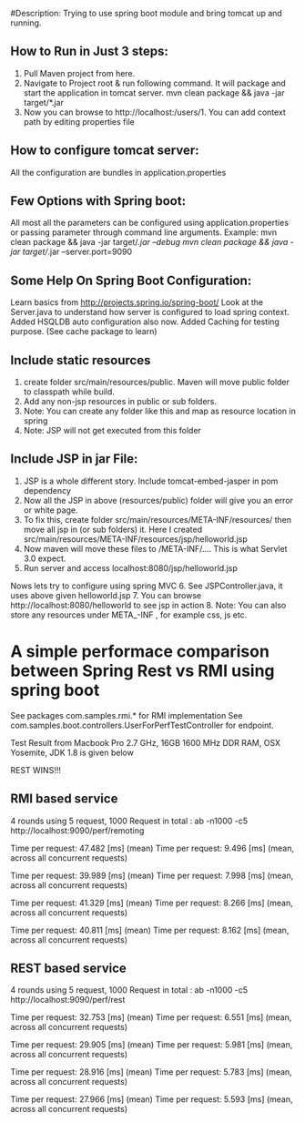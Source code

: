 #Description: Trying to use spring boot module and bring tomcat up and running. 


How to Run in Just 3 steps:
---------------------------

1.	Pull Maven project from here.
2.	Navigate to Project root & run following command. It will package and start the application in tomcat server.
    mvn clean package && java -jar target/*.jar
3.	Now you can browse to http://localhost:<port given in application.properties>/users/1. You can add context path by editing properties file

How to configure tomcat server:
---------------------------
All the configuration are bundles in application.properties


Few Options with Spring boot:
---------------------------
All most all the parameters can be configured using application.properties or passing parameter through command line arguments.
Example:
mvn clean package && java -jar target/*.jar –debug
mvn clean package && java -jar target/*.jar –server.port=9090

Some Help On Spring Boot Configuration:
---------------------------
Learn basics from http://projects.spring.io/spring-boot/
Look at the Server.java to understand how server is configured to load spring context.
Added HSQLDB auto configuration also now.
Added Caching for testing purpose. (See cache package to learn)



Include static resources
---------------------------

1. create folder src/main/resources/public. Maven will move public folder to classpath while build.
2. Add any non-jsp resources in public or sub folders.
3. Note: You can create any folder like this and map as resource location in spring
4. Note: JSP will not get executed from this folder


Include JSP in jar File:
---------------------------
1. JSP is a whole different story. Include tomcat-embed-jasper in pom dependency 
2. Now all the JSP in above (resources/public) folder will give you an error or white page.
3. To fix this, create folder src/main/resources/META-INF/resources/ then move all jsp in (or sub folders) it. Here I created src/main/resources/META-INF/resources/jsp/helloworld.jsp
4. Now maven will move these files to /META-INF/.... This is what Servlet 3.0 expect.
5. Run server and access localhost:8080/jsp/helloworld.jsp

Nows lets try to configure using spring MVC
6. See JSPController.java, it uses above given helloworld.jsp
7. You can browse http://localhost:8080/helloworld to see jsp in action
8. Note: You can also store any resources under META_-INF , for example css, js etc.


A simple performace comparison between Spring Rest vs RMI using spring boot
===========================================================================
 See packages  com.samples.rmi.* for RMI implementation
 See com.samples.boot.controllers.UserForPerfTestController for endpoint. 

 Test Result from Macbook Pro 2.7 GHz, 16GB 1600 MHz DDR RAM, OSX Yosemite, JDK 1.8 is given below

 REST WINS!!!


RMI based service
----------------------------
4 rounds using 5  request, 1000 Request in total :  ab -n1000 -c5 http://localhost:9090/perf/remoting


Time per request:       47.482 [ms] (mean)
Time per request:       9.496 [ms] (mean, across all concurrent requests)


Time per request:       39.989 [ms] (mean)
Time per request:       7.998 [ms] (mean, across all concurrent requests)


Time per request:       41.329 [ms] (mean)
Time per request:       8.266 [ms] (mean, across all concurrent requests)


Time per request:       40.811 [ms] (mean)
Time per request:       8.162 [ms] (mean, across all concurrent requests)



REST based service 
-----------------------------
4 rounds using 5  request, 1000 Request in total : ab -n1000 -c5 http://localhost:9090/perf/rest


Time per request:       32.753 [ms] (mean)
Time per request:       6.551 [ms] (mean, across all concurrent requests)

Time per request:       29.905 [ms] (mean)
Time per request:       5.981 [ms] (mean, across all concurrent requests)


Time per request:       28.916 [ms] (mean)
Time per request:       5.783 [ms] (mean, across all concurrent requests)

Time per request:       27.966 [ms] (mean)
Time per request:       5.593 [ms] (mean, across all concurrent requests)



